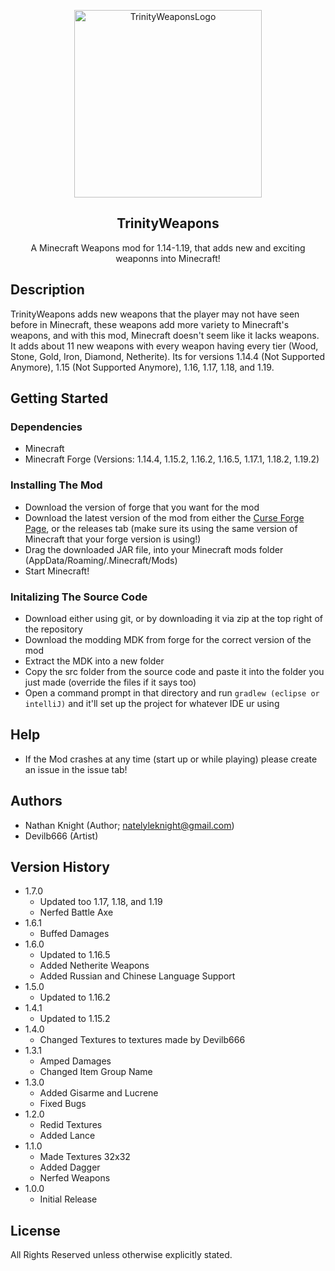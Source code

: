 <p align="center">
 <img width="300px" src="https://spikeyt.com/Img/TrinityWeaponsLogo.png" align="center" alt="TrinityWeaponsLogo" />
 <h2 align="center">TrinityWeapons</h2>
 <p align="center">A Minecraft Weapons mod for 1.14-1.19, that adds new and exciting weaponns into Minecraft!</p>
</p>



## Description

TrinityWeapons adds new weapons that the player may not have seen before in Minecraft, these weapons add more variety to Minecraft's weapons, and with this mod, Minecraft doesn't seem like it lacks weapons. It adds about 11 new weapons with every weapon having every tier (Wood, Stone, Gold, Iron, Diamond, Netherite). Its for versions 1.14.4 (Not Supported Anymore), 1.15 (Not Supported Anymore), 1.16, 1.17, 1.18, and 1.19.

## Getting Started

### Dependencies

* Minecraft
* Minecraft Forge (Versions: 1.14.4, 1.15.2, 1.16.2, 1.16.5, 1.17.1, 1.18.2, 1.19.2)

### Installing The Mod

* Download the version of forge that you want for the mod
* Download the latest version of the mod from either the [Curse Forge Page](https://www.curseforge.com/minecraft/mc-mods/trinityweapons), or the releases tab (make sure its using the same version of Minecraft that your forge version is using!)
* Drag the downloaded JAR file, into your Minecraft mods folder (AppData/Roaming/.Minecraft/Mods)
* Start Minecraft!

### Initalizing The Source Code
* Download either using git, or by downloading it via zip at the top right of the repository
* Download the modding MDK from forge for the correct version of the mod
* Extract the MDK into a new folder
* Copy the src folder from the source code and paste it into the folder you just made (override the files if it says too)
* Open a command prompt in that directory and run ```gradlew (eclipse or intelliJ)``` and it'll set up the project for whatever IDE ur using


## Help

* If the Mod crashes at any time (start up or while playing) please create an issue in the issue tab!

## Authors

* Nathan Knight (Author; natelyleknight@gmail.com)
* Devilb666 (Artist)

## Version History
* 1.7.0
    * Updated too 1.17, 1.18, and 1.19
    * Nerfed Battle Axe
* 1.6.1
    * Buffed Damages
* 1.6.0
    * Updated to 1.16.5
    * Added Netherite Weapons
    * Added Russian and Chinese Language Support
* 1.5.0
    * Updated to 1.16.2
 * 1.4.1
    * Updated to 1.15.2
* 1.4.0
    * Changed Textures to textures made by Devilb666
* 1.3.1
    * Amped Damages
    * Changed Item Group Name
* 1.3.0
    * Added Gisarme and Lucrene 
    * Fixed Bugs
* 1.2.0
    * Redid Textures
    * Added Lance
* 1.1.0
    * Made Textures 32x32 
    * Added Dagger
    * Nerfed Weapons
* 1.0.0
    * Initial Release

## License

All Rights Reserved unless otherwise explicitly stated.
